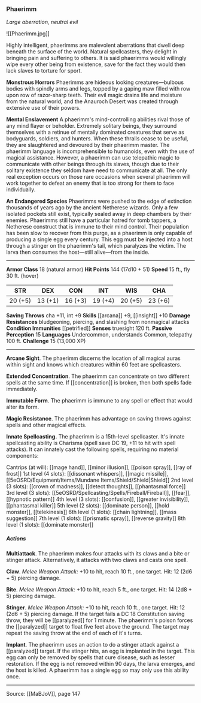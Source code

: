 ### Phaerimm
_Large aberration, neutral evil_

![[Phaerimm.jpg]]

Highly intelligent, phaerimms are malevolent aberrations that dwell deep beneath the surface of the world. Natural spellcasters, they delight in bringing pain and suffering to others. It is said phaerimms would willingly wipe every other being from existence, save for the fact they would then lack slaves to torture for sport.

**Monstrous Horrors** Phaerimms are hideous looking creatures—bulbous bodies with spindly arms and legs, topped by a gaping maw filled with row upon row of razor-sharp teeth. Their evil magic drains life and moisture from the natural world, and the Anauroch Desert was created through extensive use of their powers.


**Mental Enslavement** A phaerimm's mind-controlling abilities rival those of any mind flayer or beholder. Extremely solitary beings, they surround themselves with a retinue of mentally dominated creatures that serve as bodyguards, soldiers, and hunters. When these thralls cease to be useful, they are slaughtered and devoured by their phaerimm master. The phaerimm language is incomprehensible to humanoids, even with the use of magical assistance. However, a phaerimm can use telepathic magic to communicate with other beings through its slaves, though due to their solitary existence they seldom have need to communicate at all. The only real exception occurs on those rare occasions when several phaerimm will work together to defeat an enemy that is too strong for them to face individually.


**An Endangered Species** Phaerimms were pushed to the edge of extinction thousands of years ago by the ancient Netherese wizards. Only a few isolated pockets still exist, typically sealed away in deep chambers by their enemies. Phaerimms still have a particular hatred for tomb tappers, a Netherese construct that is immune to their mind control. Their population has been slow to recover from this purge, as a phaerimm is only capable of producing a single egg every century. This egg must be injected into a host through a stinger on the phaerimm's tail, which paralyzes the victim. The larva then consumes the host—still alive—from the inside.






---

**Armor Class** 18 (natural armor)
**Hit Points** 144 (17d10 + 51)
**Speed** 15 ft., fly 30 ft. (hover)

| STR     | DEX     | CON     | INT     | WIS     | CHA     |
|---------|---------|---------|---------|---------|---------|
| 20 (+5) | 13 (+1) | 16 (+3) | 19 (+4) | 20 (+5) | 23 (+6) |

**Saving Throws** cha +11, int +9
**Skills** [[arcana]] +9, [[insight]] +10
**Damage Resistances** bludgeoning, piercing, and slashing from nonmagical attacks
**Condition Immunities** [[petrified]]
**Senses** truesight 120 ft.
**Passive Perception** 15
**Languages** Undercommon, understands Common, telepathy 100 ft.
**Challenge** 15 (13,000 XP)

---

**Arcane Sight**. The phaerimm discerns the location of all magical auras within sight and knows which creatures within 60 feet are spellcasters.

**Extended Concentration**. The phaerimm can concentrate on two different spells at the same time. If [[concentration]] is broken, then both spells fade immediately.

**Immutable Form**. The phaerimm is immune to any spell or effect that would alter its form.

**Magic Resistance**. The phaerimm has advantage on saving throws against spells and other magical effects.

**Innate Spellcasting.** The phaerimm is a 15th-level spellcaster. It's innate spellcasting ability is Charisma (spell save DC 19, +11 to hit with spell attacks). It can innately cast the following spells, requiring no material components:

Cantrips (at will): [[mage hand]], [[minor illusion]], [[poison spray]], [[ray of frost]]
1st level (4 slots): [[dissonant whispers]], [[magic missile]], [[5eOSRD/Equipment/Items/Mundane Items/Shield/Shield|Shield]]
2nd level (3 slots): [[crown of madness]], [[detect thoughts]], [[phantasmal force]]
3rd level (3 slots): [[5eOSRD/Spellcasting/Spells/Fireball/Fireball]], [[fear]], [[hypnotic pattern]]
4th level (3 slots): [[confusion]], [[greater invisibility]], [[phantasmal killer]]
5th level (2 slots): [[dominate person]], [[hold monster]], [[telekinesis]]
6th level (1 slots): [[chain lightning]], [[mass suggestion]]
7th level (1 slots): [[prismatic spray]], [[reverse gravity]]
8th level (1 slots): [[dominate monster]]

##### Actions
**Multiattack**. The phaerimm makes four attacks with its claws and a bite or stinger attack. Alternatively, it attacks with two claws and casts one spell.

**Claw**. _Melee Weapon Attack:_ +10 to hit, reach 10 ft., one target. Hit: 12 (2d6 + 5) piercing damage.

**Bite**. _Melee Weapon Attack:_ +10 to hit, reach 5 ft., one target. Hit: 14 (2d8 + 5) piercing damage.

**Stinger**. _Melee Weapon Attack:_ +10 to hit, reach 10 ft., one target. Hit: 12 (2d6 + 5) piercing damage. If the target fails a DC 18 Constitution saving throw, they will be [[paralyzed]] for 1 minute. The phaerimm's poison forces the [[paralyzed]] target to float five feet above the ground. The target may repeat the saving throw at the end of each of it's turns.

**Implant**. The phaerimm uses an action to do a stinger attack against a [[paralyzed]] target. If the stinger hits, an egg is implanted in the target. This egg can only be removed by spells that cure disease, such as lesser restoration. If the egg is not removed within 90 days, the larva emerges, and the host is killed. A phaerimm has a single egg so may only use this ability once.


---

Source: [[MaBJoV]], page 147